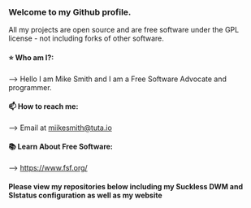 ### Welcome to my Github profile.
All my projects are open source and are free software under the GPL license - not including forks of other software.

#### ⭐ Who am I?:
--> Hello I am Mike Smith and I am a Free Software Advocate and programmer. 

#### 📫 How to reach me: 
--> Email at miikesmith@tuta.io

#### 📚 Learn About Free Software:
--> https://www.fsf.org/

#### Please view my repositories below including my Suckless DWM and Slstatus configuration as well as my website 
